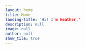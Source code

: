 ```yaml
---
layout: home
title: Home
landing-title: 'Hi! I'm Heather.'
description: null
image: null
author: null
show_tile: true
---
```

